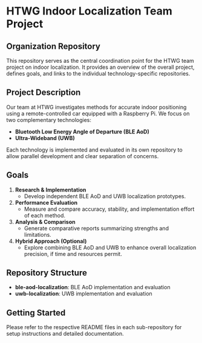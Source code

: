 # HTWG Indoor Localization Team Project

## Organization Repository
This repository serves as the central coordination point for the HTWG team project on indoor localization. It provides an overview of the overall project, defines goals, and links to the individual technology-specific repositories.

## Project Description
Our team at HTWG investigates methods for accurate indoor positioning using a remote-controlled car equipped with a Raspberry Pi. We focus on two complementary technologies:

- **Bluetooth Low Energy Angle of Departure (BLE AoD)**
- **Ultra-Wideband (UWB)**

Each technology is implemented and evaluated in its own repository to allow parallel development and clear separation of concerns.

## Goals
1. **Research & Implementation**  
   - Develop independent BLE AoD and UWB localization prototypes.
2. **Performance Evaluation**  
   - Measure and compare accuracy, stability, and implementation effort of each method.
3. **Analysis & Comparison**  
   - Generate comparative reports summarizing strengths and limitations.
4. **Hybrid Approach (Optional)**  
   - Explore combining BLE AoD and UWB to enhance overall localization precision, if time and resources permit.

## Repository Structure
- **ble-aod-localization**: BLE AoD implementation and evaluation
- **uwb-localization**: UWB implementation and evaluation

## Getting Started
Please refer to the respective README files in each sub-repository for setup instructions and detailed documentation.
